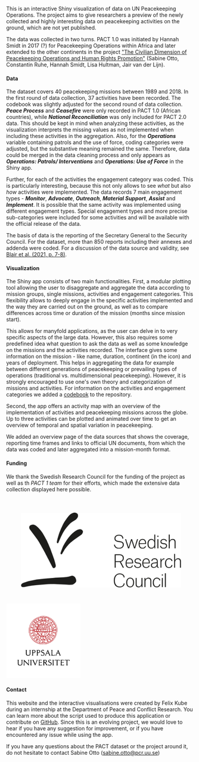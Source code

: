 This is an interactive Shiny visualization of data on UN Peacekeeping Operations. The project aims to give researchers a preview of the newly collected and highly interesting data on peacekeeping activities on the ground, which are not yet published. 

The data was collected in two turns. PACT 1.0 was initiated by Hannah Smidt in 2017 (?) for Peacekeeping Operations within Africa and later extended to the other continents in the project ["The Civilian Dimension of Peacekeeping Operations and Human Rights Promotion"](https://pcr.uu.se/research/research-themes/human-rights/the-civilian-dimension-of-peacekeeping-operations-and-human-rights-promotion/) (Sabine Otto, Constantin Ruhe, Hannah Smidt, Lisa Hultman, Jair van der Lijn).

#### Data

The dataset covers 40 peacekeeping missions between 1989 and 2018. In the first round of data collection, 37 activities have been recorded. The codebook was slightly adjusted for the second round of data collection. ***Peace Process*** and ***Ceasefire*** were only recorded in PACT 1.0 (African countries), while ***National Reconciliation*** was only included for PACT 2.0 data. This should be kept in mind when analyzing these activities, as the visualization interprets the missing values as not implemented when including these activities in the aggregation. Also, for the ***Operations*** variable containing patrols and the use of force, coding categories were adjusted, but the substantive meaning remained the same. Therefore, data could be merged in the data cleaning process and only appears as ***Operations: Patrols/ Interventions*** and ***Operations: Use of Force*** in the Shiny app.

Further, for each of the activities the engagement category was coded. This is particularly interesting, because this not only allows to see *what* but also *how* activities were implemented. The data records 7 main engagement types - ***Monitor***, ***Advocate***, ***Outreach***, ***Material Support***, ***Assist*** and ***Implement***. It is possible that the same activity was implemented using different engagement types. Special engagement types and more precise sub-categories were included for some activities and will be available with the official release of the data.

The basis of data is the reporting of the Secretary General to the Security Council. For the dataset, more than 850 reports including their annexes and addenda were coded. For a discussion of the data source and validity, see [Blair et al. (2021, p. 7-8)](https://onlinelibrary.wiley.com/doi/full/10.1111/ajps.12650).

#### Visualization

The Shiny app consists of two main functionalities. First, a modular plotting tool allowing the user to disaggregate and aggregate the data according to mission groups, single missions, activities and engagement categories. This flexibility allows to deeply engage in the specific activities implemented and the way they are carried out on the ground, as well as to compare differences across time or duration of the mission (months since mission start).

This allows for manyfold applications, as the user can delve in to very specific aspects of the large data. However, this also requires some predefined idea what question to ask the data as well as some knowledge on the missions and the activities recorded. The interface gives some information on the mission - like name, duration, continent (in the icon) and years of deployment. This helps in aggregating the data for example between different generations of peacekeeping or prevailing types of operations (traditional vs. multidimensional peacekeeping). However, it is strongly encouraged to use one's own theory and categorization of missions and activities. For information on the activities and engagement categories we added a [codebook](doku/PACT_codebook.pdf) to the repository.

Second, the app offers an activity map with an overview of the implementation of activities and peacekeeping missions across the globe. Up to three activities can be plotted and animated over time to get an overview of temporal and spatial variation in peacekeeping.

We added an overview page of the data sources that shows the coverage, reporting time frames and links to official UN documents, from which the data was coded and later aggregated into a mission-month format.

#### Funding

We thank the Swedish Research Council for the funding of the project as well as th *PACT 1 team* for their efforts, which made the extensive data collection displayed here possible.

<img src="data/logos/VR_logo.png" alt="Kapradet Logo" height="200" style="padding: 40px"/>
<img src="data/logos/UU_logo.svg" alt="Uni Uppsala Logo" height="200"/>

#### Contact

This website and the interactive visualisations were created by Felix Kube during an internship at the Department of Peace and Conflict Research. You can learn more about the script used to produce this application or contribute on [GitHub](https://github.com/flixi67/PACT). Since this is an evolving project, we would love to hear if you have any suggestion for improvement, or if you have encountered any issue while using the app.

If you have any questions about the PACT dataset or the project around it, do not hesitate to contact Sabine Otto ([sabine.otto@pcr.uu.se](mailto:sabine.otto@pcr.uu.se?subject=PACT))
